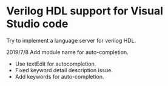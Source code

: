 # Verilog HDL support for Visual Studio code
Try to implement a language server for verilog HDL.

2019/7/8 Add module name for auto-completion.
* Use textEdit for autocompletion.
* Fixed keyword detail description issue.
* Add keywords for auto-completion.
